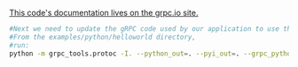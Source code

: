 [This code's documentation lives on the grpc.io site.](https://grpc.io/docs/languages/python/quickstart)
```bash
#Next we need to update the gRPC code used by our application to use the new service definition.
#From the examples/python/helloworld directory,
#run: 
python -m grpc_tools.protoc -I. --python_out=. --pyi_out=. --grpc_python_out=. ./attack.proto

